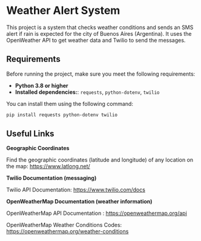 # Weather Alert System  

This project is a system that checks weather conditions and sends an SMS alert if rain is expected for the city of Buenos Aires (Argentina). It uses the OpenWeather API to get weather data and Twilio to send the messages.

## Requirements  

Before running the project, make sure you meet the following requirements:  

- **Python 3.8 or higher**  
- **Installed dependencies:**: `requests`, `python-dotenv`, `twilio`  

You can install them using the following command: 
```bash
pip install requests python-dotenv twilio
```

## Useful Links

**Geographic Coordinates**

Find the geographic coordinates (latitude and longitude) of any location on the map: https://www.latlong.net/

**Twilio Documentation (messaging)**

Twilio API Documentation: https://www.twilio.com/docs

**OpenWeatherMap Documentation (weather information)**

OpenWeatherMap API Documentation : https://openweathermap.org/api

OpenWeatherMap Weather Conditions Codes: https://openweathermap.org/weather-conditions
